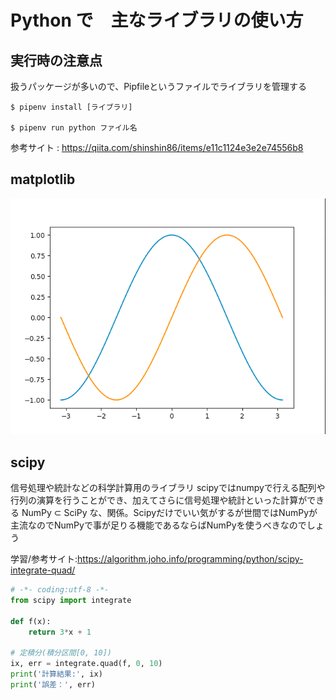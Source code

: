 # Python で　主なライブラリの使い方

## 実行時の注意点

扱うパッケージが多いので、Pipfileというファイルでライブラリを管理する

```shell
$ pipenv install [ライブラリ]

$ pipenv run python ファイル名
```

参考サイト : https://qiita.com/shinshin86/items/e11c1124e3e2e74556b8

## matplotlib

![実行時のグラフ](image.png)

## scipy

信号処理や統計などの科学計算用のライブラリ
scipyではnumpyで行える配列や行列の演算を行うことができ、加えてさらに信号処理や統計といった計算ができる
NumPy ⊂ SciPy
な、関係。Scipyだけでいい気がするが世間ではNumPyが主流なのでNumPyで事が足りる機能であるならばNumPyを使うべきなのでしょう

学習/参考サイト:https://algorithm.joho.info/programming/python/scipy-integrate-quad/

```python
# -*- coding:utf-8 -*-
from scipy import integrate

def f(x):
    return 3*x + 1

# 定積分(積分区間[0, 10])
ix, err = integrate.quad(f, 0, 10)
print('計算結果:', ix)
print('誤差：', err)
```



